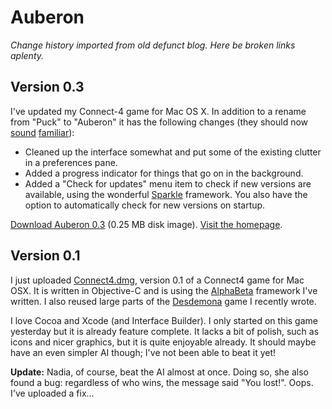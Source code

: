 Auberon
=======

*Change history imported from old defunct blog. Here be broken links aplenty.*

Version 0.3
-----------

I've updated my Connect-4 game for Mac OS X. In addition to a rename from "Puck" to
"Auberon" it has the following changes (they should now [sound](/2007/04/26/phage-02/)
[familiar](/2007/05/06/desdemona-03/)):

* Cleaned up the interface somewhat and put some of the existing clutter in a preferences pane.
* Added a progress indicator for things that go on in the background.
* Added a "Check for updates" menu item to check if new versions are available, using the wonderful [Sparkle](http://sparkle.andymatuschak.org/) framework. You also have the option to automatically check for new versions on startup.

[Download Auberon 0.3](http://code.brautaset.org/files/Auberon_0.3.dmg) (0.25 MB disk
image). [Visit the homepage](http://code.brautaset.org/Auberon/).

Version 0.1
-----------

I just uploaded [Connect4.dmg](/files/connect4/Connect4.dmg), version 0.1 of a Connect4
game for Mac OSX. It is written in Objective-C and is using the
[AlphaBeta](/software/alphabeta) framework I've written. I also reused large parts of the
[Desdemona](/software/desdemona/) game I recently wrote.

I love Cocoa and Xcode (and Interface Builder). I only started on this game yesterday but
it is already feature complete. It lacks a bit of polish, such as icons and nicer
graphics, but it is quite enjoyable already. It should maybe have an even simpler AI
though; I've not been able to beat it yet!

**Update:** Nadia, of course, beat the AI almost at once. Doing so, she also found a bug:
regardless of who wins, the message said "You lost!". Oops. I've uploaded a fix...
